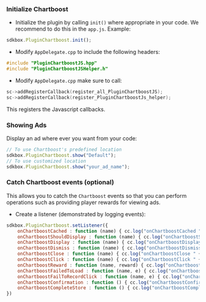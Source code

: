 ### Initialize Chartboost
* Initialize the plugin by calling `init()` where appropriate in your code. We
recommend to do this in the `app.js`. Example:
```javascript
sdkbox.PluginChartboost.init();
```

* Modify `AppDelegate.cpp` to include the following headers:
```cpp
#include "PluginChartboostJS.hpp"
#include "PluginChartboostJSHelper.h"
```

* Modify `AppDelegate.cpp` make sure to call:
```cpp
sc->addRegisterCallback(register_all_PluginChartboostJS);
sc->addRegisterCallback(register_PluginChartboostJs_helper);
```
This registers the Javascript callbacks.

### Showing Ads
Display an ad where ever you want from your code:
```javascript
// To use Chartboost's predefined location
sdkbox.PluginChartboost.show("Default");
// To use customized location
sdkbox.PluginChartboost.show("your_ad_name");
```

### Catch Chartboost events (optional)
This allows you to catch the `Chartboost` events so that you can perform operations such as providing player rewards for viewing ads.

* Create a listener (demonstrated by logging events):
```javascript
sdkbox.PluginChartboost.setListener({
    onChartboostCached : function (name) { cc.log("onChartboostCached " + name) },
    onChartboostShouldDisplay : function (name) { cc.log("onChartboostShouldDisplay " + name) },
    onChartboostDisplay : function (name) { cc.log("onChartboostDisplay " + name) },
    onChartboostDismiss : function (name) { cc.log("onChartboostDismiss " + name) },
    onChartboostClose : function (name) { cc.log("onChartboostClose " + name) },
    onChartboostClick : function (name) { cc.log("onChartboostClick " + name) },
    onChartboostReward : function (name, reward) { cc.log("onChartboostReward " + name + " reward " + reward) },
    onChartboostFailedToLoad : function (name, e) { cc.log("onChartboostFailedToLoad " + name + " load error " + e) },
    onChartboostFailToRecordClick : function (name, e) { cc.log("onChartboostFailToRecordClick " + name + " click error " + e) },
    onChartboostConfirmation : function () { cc.log("onChartboostConfirmation") },
    onChartboostCompleteStore : function () { cc.log("onChartboostCompleteStore") },
})
```

